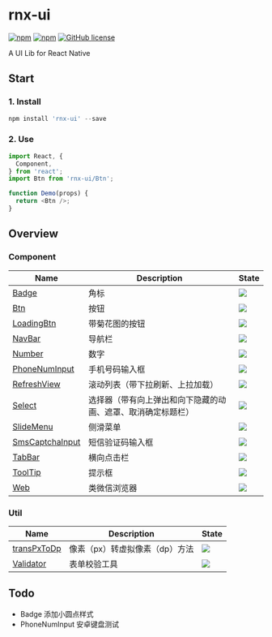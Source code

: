# rnx-ui

[![npm](https://img.shields.io/npm/v/rnx-ui.svg?maxAge=2592000)](https://www.npmjs.com/package/rnx-ui)
[![npm](https://img.shields.io/npm/dt/rnx-ui.svg?maxAge=2592000)](https://www.npmjs.com/package/rnx-ui)
[![GitHub license](https://img.shields.io/badge/license-MIT-blue.svg)](https://raw.githubusercontent.com/dragonwong/rnx-ui/master/LICENSE)

A UI Lib for React Native

## Start

### 1. Install

```js
npm install 'rnx-ui' --save
```

### 2. Use

```js
import React, {
  Component,
} from 'react';
import Btn from 'rnx-ui/Btn';

function Demo(props) {
  return <Btn />;
}
```

## Overview

### Component

Name       | Description | State
---------- | ----------- | -----
[Badge](https://github.com/dragonwong/rnx-ui/tree/master/Badge)      | 角标 | ![](https://img.shields.io/badge/state-done-blue.svg)
[Btn](https://github.com/dragonwong/rnx-ui/tree/master/Btn)        | 按钮 | ![](https://img.shields.io/badge/state-done-blue.svg)
[LoadingBtn](https://github.com/dragonwong/rnx-ui/tree/master/LoadingBtn) | 带菊花图的按钮 | ![](https://img.shields.io/badge/state-designing-orange.svg)
[NavBar](https://github.com/dragonwong/rnx-ui/tree/master/NavBar)     | 导航栏 | ![](https://img.shields.io/badge/state-done-blue.svg)
[Number](https://github.com/dragonwong/rnx-ui/tree/master/Number)     | 数字 | ![](https://img.shields.io/badge/state-developing-brightgreen.svg)
[PhoneNumInput](https://github.com/dragonwong/rnx-ui/tree/master/PhoneNumInput)     | 手机号码输入框 | ![](https://img.shields.io/badge/state-done-blue.svg)
[RefreshView](https://github.com/dragonwong/rnx-ui/tree/master/RefreshView)     | 滚动列表（带下拉刷新、上拉加载） | ![](https://img.shields.io/badge/state-done-blue.svg)
[Select](https://github.com/dragonwong/rnx-ui/tree/master/Select)  | 选择器（带有向上弹出和向下隐藏的动画、遮罩、取消确定标题栏） | ![](https://img.shields.io/badge/state-designing-orange.svg)
[SlideMenu](https://github.com/dragonwong/rnx-ui/tree/master/SlideMenu)  | 侧滑菜单 | ![](https://img.shields.io/badge/state-designing-orange.svg)
[SmsCaptchaInput](https://github.com/dragonwong/rnx-ui/tree/master/SmsCaptchaInput)        | 短信验证码输入框 | ![](https://img.shields.io/badge/state-done-blue.svg)
[TabBar](https://github.com/dragonwong/rnx-ui/tree/master/TabBar)     | 横向点击栏 | ![](https://img.shields.io/badge/state-done-blue.svg)
[ToolTip](https://github.com/dragonwong/rnx-ui/tree/master/ToolTip)     | 提示框 | ![](https://img.shields.io/badge/state-done-blue.svg)
[Web](https://github.com/dragonwong/rnx-ui/tree/master/Web)  | 类微信浏览器 | ![](https://img.shields.io/badge/state-designing-orange.svg)

### Util

Name       | Description | State
---------- | ----------- | -----
[transPxToDp](https://github.com/dragonwong/rnx-ui/tree/master/util/transPxToDp)      | 像素（px）转虚拟像素（dp）方法 | ![](https://img.shields.io/badge/state-done-blue.svg)
[Validator](https://github.com/dragonwong/rnx-ui/tree/master/util/Validator)      | 表单校验工具 | ![](https://img.shields.io/badge/state-done-blue.svg)

## Todo

- Badge 添加小圆点样式
- PhoneNumInput 安卓键盘测试
